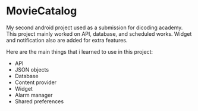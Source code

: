 # MovieCatalog
My second android project used as a submission for dicoding academy. This project mainly worked on API, database, and scheduled works. Widget and notification also are added for extra features.

Here are the main things that i learned to use in this project:
- API
- JSON objects
- Database
- Content provider
- Widget
- Alarm manager
- Shared preferences
